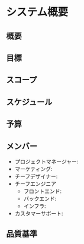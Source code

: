 システム概要
===========================

<!--
プロジェクトの概要や目的、スコープ、目標、スケジュール、予算などの重要な情報をまとめた文書です。
プロジェクトブリーフはプロジェクトのスタート時点で関係者やチームメンバーにプロジェクト全体の理解を深めるために利用されます。
-->

概要
---------------------------

<!-- プロジェクトの背景や目的を簡潔に説明します。 -->

目標
---------------------------

<!-- プロジェクトが達成しようとする具体的な目標や成果を示します。 -->

スコープ
---------------------------

<!-- プロジェクトの範囲や取り組む内容を明確に定義します。 -->

スケジュール
---------------------------

<!-- プロジェクトの進行予定やマイルストーンを示したスケジュールを記載します。 -->

予算
---------------------------

<!-- プロジェクトに必要な予算やリソースの見積もりを示します。 -->

メンバー
---------------------------

<!-- プロジェクトに関わる関係者や役割を明確に記載します。 -->

* プロジェクトマネージャー:
* マーケティング:
* チーフデザイナー:
* チーフエンジニア
    * フロントエンド:
    * バックエンド:
    * インフラ:
* カスタマーサポート:

品質基準
---------------------------

<!-- 成果物の品質基準や評価方法を示します。 -->
